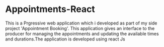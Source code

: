 # Appointments-React

This is a Prgressive web application which i developed as part of my side project 'Appointment Booking'. This application gives an interface to the producer for managing the appointments and updating the available times and durations.The application is developed using react Js
